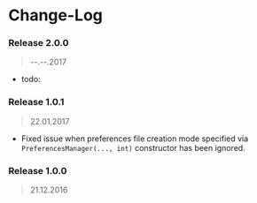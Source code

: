 Change-Log
===============

### Release 2.0.0 ###
> --.--.2017

- todo:

### Release 1.0.1 ###
> 22.01.2017

- Fixed issue when preferences file creation mode specified via `PreferencesManager(..., int)`
  constructor has been ignored.

### Release 1.0.0 ###
> 21.12.2016